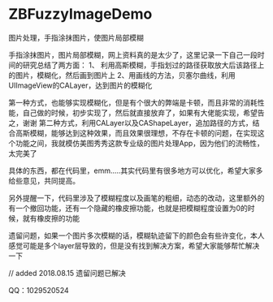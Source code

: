 # ZBFuzzyImageDemo
图片处理，手指涂抹图片，使图片局部模糊


手指涂抹图片，图片局部模糊，网上资料真的是太少了，这里记录一下自己一段时间的研究总结了两方面：
1、 利用高斯模糊，手指划过的路径获取放大后该路径上的图片，模糊化，然后画到图片上
2、用画线的方法，贝塞尔曲线，利用UIImageView的CALayer，达到图片的模糊化



第一种方式，也能够实现模糊化，但是有个很大的弊端是卡顿，而且非常的消耗性能，自己做的时候，初步实现了，然后就直接放弃了，如果有大佬能实现，希望告之，谢谢
第二种方式，利用CALayer以及CAShapeLayer，追加路径的方式，结合高斯模糊，能够达到这种效果，而且效果很理想，不存在卡顿的问题，在实现这个功能之间，我就模仿美图秀秀这款专业级的图片处理App，因为他们的流畅性，太完美了

具体的东西，都在代码里，emm.....其实代码里有很多地方可以优化，希望大家多给些意见，共同提高。

另外提醒一下，代码里涉及了模糊程度以及画笔的粗细，动态的改动，这里额外的有一个撤回功能，还有一个隐藏的橡皮擦功能，也就是把模糊程度设置为0的时候，就有橡皮擦的功能


遗留问题，如果一个图片多次模糊的话，模糊轨迹留下的颜色会有些许变化，本人感觉可能是多个layer层导致的，但是没有找到解决方案，希望大家能够帮忙解决一下

// added 2018.08.15 遗留问题已解决

QQ：1029520524
